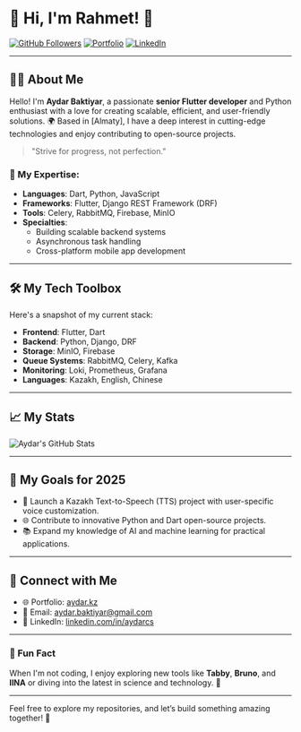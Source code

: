# 🌟 Hi, I'm Rahmet! 👋

[![GitHub Followers](https://img.shields.io/github/followers/aydardevkz?label=Follow%20Me&style=social)](https://github.com/aydardevkz)
[![Portfolio](https://img.shields.io/badge/Portfolio-Visit%20Now-blue)](https://aydar.kz)
[![LinkedIn](https://img.shields.io/badge/LinkedIn-Connect%20with%20Me-blue)]([https://linkedin.com/in/aydarcs](https://www.linkedin.com/in/aydarcs/))

---

## 👨‍💻 About Me

Hello! I'm **Aydar Baktiyar**, a passionate **senior Flutter developer** and Python enthusiast with a love for creating scalable, efficient, and user-friendly solutions. 🌍 Based in [Almaty], I have a deep interest in cutting-edge technologies and enjoy contributing to open-source projects.

> "Strive for progress, not perfection."

### 🔧 My Expertise:
- **Languages**: Dart, Python, JavaScript
- **Frameworks**: Flutter, Django REST Framework (DRF)
- **Tools**: Celery, RabbitMQ, Firebase, MinIO
- **Specialties**:
  - Building scalable backend systems
  - Asynchronous task handling
  - Cross-platform mobile app development

---

## 🛠️ My Tech Toolbox

Here's a snapshot of my current stack:

- **Frontend**: Flutter, Dart
- **Backend**: Python, Django, DRF
- **Storage**: MinIO, Firebase
- **Queue Systems**: RabbitMQ, Celery, Kafka
- **Monitoring**: Loki, Prometheus, Grafana
- **Languages**: Kazakh, English, Chinese

---

## 📈 My Stats

![Aydar's GitHub Stats](https://github-readme-stats.vercel.app/api?username=aydardevkz&show_icons=true&theme=radical)

---

## 🎯 My Goals for 2025

- 🚀 Launch a Kazakh Text-to-Speech (TTS) project with user-specific voice customization.
- 🌐 Contribute to innovative Python and Dart open-source projects.
- 📚 Expand my knowledge of AI and machine learning for practical applications.

---

## 🤝 Connect with Me

- 🌐 Portfolio: [aydar.kz](https://aydar.kz)
- 📧 Email: [aydar.baktiyar@gmail.com](mailto:aydar.baktiyar@gmail.com)
- 💼 LinkedIn: [linkedin.com/in/aydarcs](https://linkedin.com/in/aydarcs)

---

### 🌟 Fun Fact

When I'm not coding, I enjoy exploring new tools like **Tabby**, **Bruno**, and **IINA** or diving into the latest in science and technology. 🚀

---

Feel free to explore my repositories, and let’s build something amazing together! 🚀
